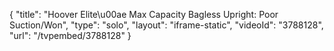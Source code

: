 {
    "title": "Hoover Elite\u00ae Max Capacity Bagless Upright: Poor Suction\/Won",
    "type": "solo",
    "layout": "iframe-static",
    "videoId": "3788128",
    "url": "\/tvpembed\/3788128"
}